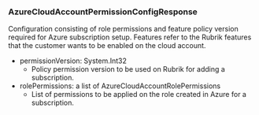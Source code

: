 ### AzureCloudAccountPermissionConfigResponse
Configuration consisting of role permissions and feature policy version required for Azure subscription setup. Features refer to the Rubrik features that the customer wants to be enabled on the cloud account.

- permissionVersion: System.Int32
  - Policy permission version to be used on Rubrik for adding a subscription.
- rolePermissions: a list of AzureCloudAccountRolePermissions
  - List of permissions to be applied on the role created in Azure for a subscription.
